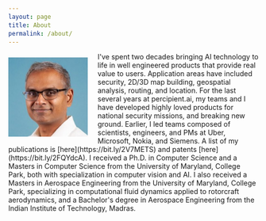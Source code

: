 ```yaml
---
layout: page
title: About
permalink: /about/
---
```

<p style="float: left; margin-top: 10px; margin-right: 20px; margin-bottom: 0;">
  <img src="../images/vasu_profile.jpeg" alt="Description of Image" style="width: 160px; height: auto;">
</p>
I've spent two decades bringing AI technology to life in well engineered products that provide real value to users. Application areas have included security, 2D/3D map building, geospatial analysis, routing, and location. For the last several years at percipient.ai, my teams and I have developed highly loved products 
for national security missions, and breaking new ground. Earlier, I led teams composed of scientists, engineers, and PMs  at Uber, Microsoft, Nokia, and Siemens. A list of my publications is [here](https://bit.ly/2V7METS) and patents [here](https://bit.ly/2FQYdcA). I received a Ph.D. in Computer Science and a Masters in Computer Science from the University of Maryland, College Park, both with specialization in computer vision and AI. I also received a Masters in Aerospace Engineering from the University of Maryland, College Park, specializing in computational fluid dynamics applied to rotorcraft aerodynamics, and a Bachelor's degree in Aerospace Engineering from the Indian Institute of Technology, Madras.

